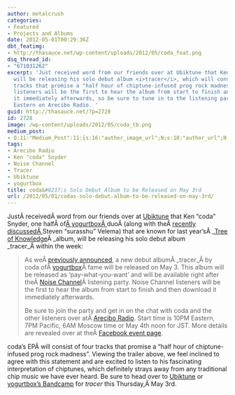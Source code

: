 ```yaml
---
author: metalcrush
categories:
- Featured
- Projects and Albums
date: 2012-05-01T00:29:36Z
dbt_featimg:
- http://thasauce.net/wp-content/uploads/2012/05/coda_feat.png
dsq_thread_id:
- "671031262"
excerpt: 'Just received word from our friends over at Ubiktune that Ken "coda" Snyder
  will be releasing his solo debut album <i>tracer</i>, which will consist of four
  tracks that promise a "half hour of chiptune-infused prog rock madness". Noise Channel
  listeners will be the first to hear the album from start to finish and then download
  it immediately afterwards, so be sure to tune in to the listening party at 10PM
  Eastern on Arecibo Radio. '
guid: http://thasauce.net/?p=2728
id: 2728
image: /wp-content/uploads/2012/05/coda_tb.png
medium_post:
- O:11:"Medium_Post":11:{s:16:"author_image_url";N;s:10:"author_url";N;s:11:"byline_name";N;s:12:"byline_email";N;s:10:"cross_link";N;s:2:"id";N;s:21:"follower_notification";N;s:7:"license";N;s:14:"publication_id";N;s:6:"status";N;s:3:"url";N;}
tags:
- Arecibo Radio
- Ken "coda" Snyder
- Noise Channel
- Tracer
- Ubiktune
- yogurtbox
title: coda&#8217;s Solo Debut Album to be Released on May 3rd
url: /2012/05/01/codas-solo-debut-album-to-be-released-on-may-3rd/
---
```


<center>
</center>

JustÂ receivedÂ word from our friends over at [Ubiktune](http://ubiktune.org/) that Ken &#8220;coda&#8221; Snyder, one halfÂ of[Â yogurtboxÂ ](http://yogurtbox.com/)duoÂ (along with theÂ [recently discussedÂ ](http://thasauce.net/2012/04/21/quick-look-aivi-surasshus-mabe-village-collaboration/)Steven &#8220;surasshu&#8221; Velema) that are known for last year&#8217;sÂ _[Tree of Knowledge](http://yogurtbox.bandcamp.com/)Â _album, will be releasing his solo debut album _tracer_Â within the week:

> As weÂ [previously announced](http://ubiktune.org/news/2012/coda-of-yogurtbox-to-release-tracer-on-may-3), a new debut albumÂ _tracer_Â by coda ofÂ [yogurtbox](http://ubiktune.org/releases/ubi024-yogurtbox-tree-of-knowledge)Â fame will be released on May 3. This album will be released as &#8216;pay-what-you-want&#8217; and will be available right after theÂ [Noise Channel](http://noisechanradio.com/)Â listening party. Noise Channel listeners will be the first to hear the album from start to finish and then download it immediately afterwards.
> 
> Be sure to join the party and get in on the chat with coda and the other listeners over atÂ [Arecibo Radio](http://areciboradio.com/). Start time is 10PM Eastern, 7PM Pacific, 6AM Moscow time or May 4th noon for JST. More details are revealed over at theÂ [Facebook event page](https://www.facebook.com/events/249961458432592/).

coda&#8217;s EPÂ will consist of four tracks that promise a &#8220;half hour of chiptune-infused prog rock madness&#8221;. Viewing the trailer above, we feel inclined to agree with this statement and are excited to listen to his fascinating interpretation of chiptunes, which definitely strays away from any traditional chip music we have ever heard. Be sure to head over to [Ubiktune](http://ubiktune.org/) or [yogurtbox&#8217;s Bandcamp](http://yogurtbox.bandcamp.com/) for _tracer_ this Thursday,Â May 3rd.